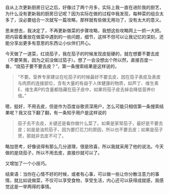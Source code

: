 自从上次更新厨房日记之后，好像过了两个月多，实际上我一直在进阶我的厨艺，为什么没有更新我的厨房日记呢？因为实际在做的过程中我发现，每种菜的组合太多了，没必要组合一次就写一篇攻略，那样就有些做无用功了，没有太大的意义。

思来想去，我决定了，不再更新做菜的步骤攻略，我想这些攻略网上一抓一大把。把内容着重放在做菜中遇到的一些问题，细节，这样不但可以让我记忆的深刻，还能分享出更多有意思的东西让小伙伴们开心。

今天做了一道菜，红烧茄子，我在茄子的时候发现皮挺硬的，就在想要不要去皮（不要笑我，因为之前没做过茄子）。想了一会没想出个所以然，直接百度一番，“烧茄子要不要去皮？”，第一条搜索结果是这样说的，

>“不要。营养专家建议在吃茄子的时候最好不要去皮，因在茄子表皮及表皮与肉质的连接部位，含有大量的有益于人体健康的物质，如芦丁、维生素E、维生素P的含量都隐藏在茄子皮中，如果将茄子皮去掉会降低营养价值。”

嗯，挺好，不用去皮，但是作为百度谷歌资深用户，怎么可能只相信第一条搜索结果呢？我又往下翻了翻，有一条知乎用户是这样说的

>茄子去不去皮，关键还是看你做什么菜了。如果是家常茄子，最好是不要去皮；如是是油煎茄子，因为要打花刀的原因，所以也不要去皮；如果是茄子煲，那就非去皮不可了。

略加思考，好像说得有那么几分道理，很是欣喜，所以我就采用了他的说法。今天做的是烧茄子，所以不用去皮，直接炒就可以了。

又增加了一个小技巧。

结束语：当你在心情不好的时候，或者有心事，可以做一些让你分散注意力的事情，就比如说做菜，不仅可以享受食物，享受生活，内心还可以获得成就感，我感觉这是一举两得的事情。
